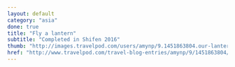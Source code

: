 ```yaml
---
layout: default
category: "asia"
done: true
title: "Fly a lantern"
subtitle: "Completed in Shifen 2016"
thumb: "http://images.travelpod.com/users/amynp/9.1451863804.our-lantern.jpg"
href: "http://www.travelpod.com/travel-blog-entries/amynp/9/1451863804/tpod.html"
---
```

